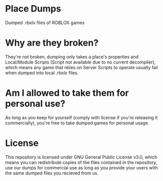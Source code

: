 # Place Dumps
Dumped .rbxlx files of ROBLOX games
# Why are they broken?
They're not broken, dumping only takes a place's properties and Local/Module Scripts (Script not available due to no current decompiler), which means any game that
relies on Server Scripts to operate usually fail when dumped into local .rbxlx files.
# Am I allowed to take them for personal use?
As long as you keep for yourself (comply with license if you're releasing it commercially), you're free to take dumped games for personal usage.
# License
This repository is licensed under GNU General Public License v3.0, which means you can redistribute copies of the files contained in the repository, use our dumps for commercial use as long as you provide your users with the same dumped files you recieved from us.
